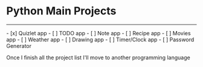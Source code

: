 # Python Main Projects
<hr>
- [x] Quizlet app
- [ ] TODO app
- [ ] Note app
- [ ] Recipe app
- [ ] Movies app
- [ ] Weather app
- [ ] Drawing app
- [ ] Timer/Clock app
- [ ] Password Generator

Once I finish all the project list I'll move to another programming language
